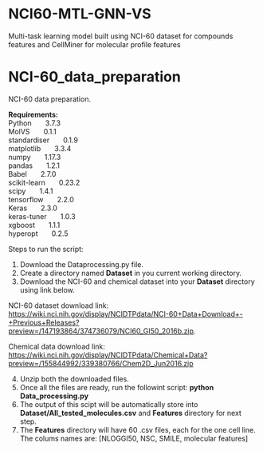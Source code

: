 # NCI60-MTL-GNN-VS
Multi-task learning model built using NCI-60 dataset for compounds features and CellMiner for molecular profile features


# NCI-60_data_preparation
NCI-60 data preparation.

**Requirements:**<br/>
Python      &nbsp; &nbsp; &nbsp;  3.7.3<br/>
MolVS       &nbsp; &nbsp; &nbsp;   0.1.1<br/>
standardiser &nbsp; &nbsp; &nbsp;  0.1.9<br/>
matplotlib   &nbsp; &nbsp; &nbsp;  3.3.4<br/>
numpy        &nbsp; &nbsp; &nbsp;    1.17.3<br/>
pandas        &nbsp; &nbsp; &nbsp;   1.2.1<br/>
Babel         &nbsp; &nbsp; &nbsp;   2.7.0<br/>
scikit-learn   &nbsp; &nbsp; &nbsp;  0.23.2<br/>
scipy         &nbsp; &nbsp; &nbsp;   1.4.1<br/>
tensorflow    &nbsp; &nbsp; &nbsp;   2.2.0<br/>
Keras 			  &nbsp; &nbsp; &nbsp;   2.3.0<br/>
keras-tuner   &nbsp; &nbsp; &nbsp;   1.0.3<br/>
xgboost       &nbsp; &nbsp; &nbsp;   1.1.1<br/>
hyperopt      &nbsp; &nbsp; &nbsp;   0.2.5<br/>


Steps to run the script:
1. Download the Dataprocessing.py file.
2. Create a directory named **Dataset** in you current working directory.
3. Download the NCI-60 and chemical dataset into your **Dataset** directory using link below.

NCI-60 dataset download link: https://wiki.nci.nih.gov/display/NCIDTPdata/NCI-60+Data+Download+-+Previous+Releases?preview=/147193864/374736079/NCI60_GI50_2016b.zip.

Chemical data download link: https://wiki.nci.nih.gov/display/NCIDTPdata/Chemical+Data?preview=/155844992/339380766/Chem2D_Jun2016.zip

4. Unzip both the downloaded files.
4. Once all the files are ready, run the followint script: **python Data_processing.py**
6. The output of this scipt will be automatically store into **Dataset/All_tested_molecules.csv** and **Features** directory for next step.
7. The **Features** directory will have 60 .csv files, each for the one cell line. The colums names are: [NLOGGI50, NSC, SMILE, molecular features]
